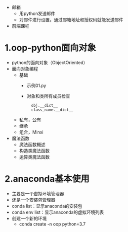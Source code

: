 - 邮箱
    - 用python发送邮件
    - 对邮件进行设置，通过邮箱地址和授权码就能发送邮件
- 前端课程
# 1.oop-python面向对象
- python的面向对象（ObjectOriented）
- 面向对象编程
    - 基础
        - 示例01.py
        - 对象和类所有成员检查
        
        
                obj.__dict__
                class_name.__dict__
                
                
   - 私有，公有
   - 继承
   - 组合，Minxi
- 魔法函数
    - 魔法函数概述
    - 构造类魔法函数
    - 运算类魔法函数
# 2.anaconda基本使用
- 主要是一个虚拟环境管理器
- 还是一个安装包管理器
- conda list：显示anaconda的安装包
- conda env list：显示anaconda的虚拟环境列表
- 创建一个新的环境
    - conda create -n oop python=3.7